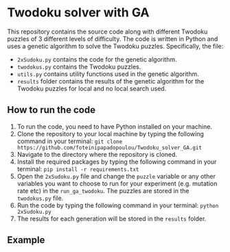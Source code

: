 # Twodoku solver with GA 
This repository contains the source code along with different Twodoku puzzles of 3 different levels of difficulty. The code is written in Python and uses a genetic algorithm to solve the Twodoku puzzles.
Specifically, the file:
* `2xSudoku.py` contains the code for the genetic algorithm.
* `twodokus.py` contains the Twodoku puzzles.
* `utils.py` contains utility functions used in the genetic algorithm.
* `results` folder contains the results of the genetic algorithm for the Twodoku puzzles for local and no local search used.

## How to run the code
1. To run the code, you need to have Python installed on your machine.
2. Clone the repository to your local machine by typing the following command in your terminal:
```git clone https://github.com/foteinipapadopoulou/Twodoku_solver_GA.git```
3. Navigate to the directory where the repository is cloned.
4. Install the required packages by typing the following command in your terminal:
```pip install -r requirements.txt```
5. Open the `2xSudoku.py` file and change the `puzzle` variable or any other variables you want to choose to run for your experiment (e.g. mutation rate etc) in the `run_ga_twodoku`. The puzzles are stored in the `twodokus.py` file.
6. Run the code by typing the following command in your terminal:
```python 2xSudoku.py```
7. The results for each generation will be stored in the `results` folder.

## Example
